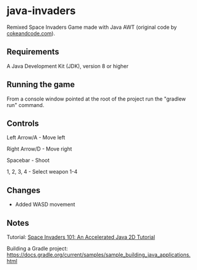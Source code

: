# java-invaders
Remixed Space Invaders Game made with Java AWT (original code by [cokeandcode.com](https://www.cokeandcode.com/)).

## Requirements
A Java Development Kit (JDK), version 8 or higher

## Running the game
From a console window pointed at the root of the project run the "gradlew run" command.

## Controls
Left Arrow/A - Move left

Right Arrow/D - Move right

Spacebar - Shoot

1, 2, 3, 4 - Select weapon 1-4

## Changes

- Added WASD movement

## Notes
Tutorial: [Space Invaders 101: An Accelerated Java 2D Tutorial](http://www.cokeandcode.com/info/tut2d.html)

Building a Gradle project: https://docs.gradle.org/current/samples/sample_building_java_applications.html
